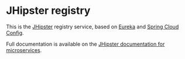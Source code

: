# JHipster registry

This is the [JHipster](http://jhipster.github.io/) registry service, based on [Eureka](https://github.com/Netflix/eureka) and [Spring Cloud Config](http://cloud.spring.io/spring-cloud-config/).

Full documentation is available on the [JHipster documentation for microservices](http://jhipster.github.io/microservices-architecture).

